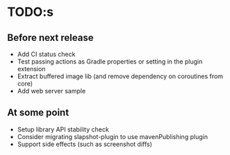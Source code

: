 # TODO:s

## Before next release
* Add CI status check
* Test passing actions as Gradle properties or setting in the plugin extension
* Extract buffered image lib (and remove dependency on coroutines from core)
* Add web server sample

## At some point
* Setup library API stability check
* Consider migrating slapshot-plugin to use mavenPublishing plugin
* Support side effects (such as screenshot diffs)